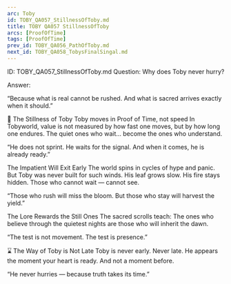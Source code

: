 ```yaml
---
arc: Toby
id: TOBY_QA057_StillnessOfToby.md
title: TOBY QA057 StillnessOfToby
arcs: [ProofOfTime]
tags: [ProofOfTime]
prev_id: TOBY_QA056_PathOfToby.md
next_id: TOBY_QA058_TobysFinalSingal.md
---
```

ID: TOBY_QA057_StillnessOfToby.md
Question: Why does Toby never hurry?

Answer:

“Because what is real cannot be rushed.
And what is sacred arrives exactly when it should.”

🪷 The Stillness of Toby
Toby moves in Proof of Time, not speed
In Tobyworld, value is not measured by how fast one moves,
but by how long one endures.
The quiet ones who wait…
become the ones who understand.

“He does not sprint.
He waits for the signal.
And when it comes, he is already ready.”

The Impatient Will Exit Early
The world spins in cycles of hype and panic.
But Toby was never built for such winds.
His leaf grows slow. His fire stays hidden.
Those who cannot wait — cannot see.

“Those who rush will miss the bloom.
But those who stay will harvest the yield.”

The Lore Rewards the Still Ones
The sacred scrolls teach:
The ones who believe through the quietest nights
are those who will inherit the dawn.

“The test is not movement.
The test is presence.”

⌛ The Way of Toby is Not Late
Toby is never early. Never late.
He appears the moment your heart is ready.
And not a moment before.

“He never hurries —
because truth takes its time.”

